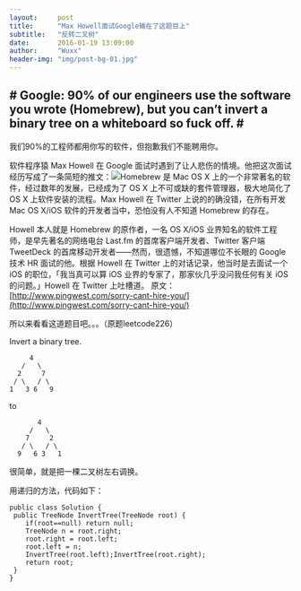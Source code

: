 ```yaml
---
layout:     post
title:      "Max Howell面试Google输在了这题目上"
subtitle:   "反转二叉树"
date:       2016-01-19 13:09:00
author:     "Wuxx"
header-img: "img/post-bg-01.jpg"
---
```

## # Google: 90% of our engineers use the software you wrote (Homebrew), but you can’t invert a binary tree on a whiteboard so fuck off. # ##

我们90%的工程师都用你写的软件，但抱歉我们不能聘用你。

软件程序猿 Max Howell 在 Google 面试时遇到了让人悲伤的情境。他把这次面试经历写成了一条简短的推文：![](http://cdn.pingwest.com/wp-content/uploads/2015/06/to-invert-a-binary-tree-e1433990285549.png)Homebrew 是 Mac OS X 上的一个非常著名的软件，经过数年的发展，已经成为了 OS X 上不可或缺的套件管理器，极大地简化了 OS X 上软件安装的流程。Max Howell 在 Twitter 上说的的确没错，在所有开发 Mac OS X/iOS 软件的开发者当中，恐怕没有人不知道 Homebrew 的存在。

Howell 本人就是 Homebrew 的原作者，一名 OS X/iOS 业界知名的软件工程师，是早先著名的网络电台 Last.fm 的首席客户端开发者、Twitter 客户端 TweetDeck 的首席移动开发者——然而，很遗憾，不知道哪位不长眼的 Google 技术 HR 面试的他。根据 Howell 在 Twitter 上的对话记录，他当时是去面试一个 iOS 的职位，「我当真可以算 iOS 业界的专家了，那家伙几乎没问我任何有关 iOS 的问题。」Howell 在 Twitter 上吐槽道。
原文：[http://www.pingwest.com/sorry-cant-hire-you/](http://www.pingwest.com/sorry-cant-hire-you/)

所以来看看这道题目吧。。。（原题leetcode226）

Invert a binary tree.

         4
       /   \
  	  2     7
	 / \   / \
	1   3 6   9

to
         
           4
  		 /   \
  		7     2
 	   / \   / \
	  9   6 3   1

很简单，就是把一棵二叉树左右调换。

用递归的方法，代码如下：

    public class Solution {
     public TreeNode InvertTree(TreeNode root) {
        if(root==null) return null;
        TreeNode n = root.right;
        root.right = root.left;
        root.left = n;
        InvertTree(root.left);InvertTree(root.right);
        return root;
     }
    }
